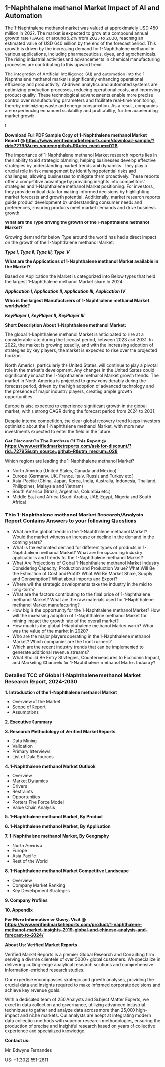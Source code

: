 <h2>1-Naphthalene methanol Market Impact of AI and Automation</h2><p>The 1-Naphthalene methanol market was valued at approximately USD 450 million in 2022. The market is expected to grow at a compound annual growth rate (CAGR) of around 5.2% from 2023 to 2030, reaching an estimated value of USD 640 million by the end of the forecast period. This growth is driven by the increasing demand for 1-Naphthalene methanol in various applications, including pharmaceuticals, dyes, and agrochemicals. The rising industrial activities and advancements in chemical manufacturing processes are contributing to this upward trend.</p><p>The integration of Artificial Intelligence (AI) and automation into the 1-Naphthalene methanol market is significantly enhancing operational efficiency and productivity. AI-driven analytics and automated systems are optimizing production processes, reducing operational costs, and improving product quality. These technological advancements enable more precise control over manufacturing parameters and facilitate real-time monitoring, thereby minimizing waste and energy consumption. As a result, companies are experiencing enhanced scalability and profitability, further accelerating market growth.</p>t</p><p id="" class=""><strong>Download Full PDF Sample Copy of 1-Naphthalene methanol Market Report @ <a href="https://www.verifiedmarketreports.com/download-sample/?rid=72795&utm_source=github-R&utm_medium=028" target="_blank">https://www.verifiedmarketreports.com/download-sample/?rid=72795&utm_source=github-R&utm_medium=028</a></strong></p><p>The importance of&nbsp;1-Naphthalene methanol Market research reports lies in their ability to aid strategic planning, helping businesses develop effective strategies by understanding market trends and dynamics. They play a crucial role in risk management by identifying potential risks and challenges, allowing businesses to mitigate them proactively. These reports offer a competitive advantage by providing insights into competitors' strategies and 1-Naphthalene methanol Market positioning. For investors, they provide critical data for making informed decisions by highlighting market forecasts and growth potential. Additionally, market research reports guide product development by understanding consumer needs and preferences, ensuring products meet market demands and drive business growth.</p><p><strong>What are the&nbsp;Type driving the growth of the 1-Naphthalene methanol Market?</strong></p><p id="" class="">Growing demand for below Type around the world has had a direct impact on the growth of the 1-Naphthalene methanol Market:</p><em><strong>Type I, Type II, Type III, Type IV</strong></em></p><strong>What are the&nbsp;Applications&nbsp;of 1-Naphthalene methanol Market available in the Market?</strong></p><p id="" class="">Based on Application the Market is categorized into Below types that held the largest 1-Naphthalene methanol Market share In 2024.</p><em><strong>Application I, Application II, Application III, Application IV</strong></em></p><strong>Who is the largest Manufacturers of 1-Naphthalene methanol Market worldwide?</strong></p><p><em><strong>KeyPlayer I, KeyPlayer II, KeyPlayer III</strong></em></p><p id="" class=""><strong>Short Description About 1-Naphthalene methanol Market:</strong></p><p>The global 1-Naphthalene methanol Market is anticipated to rise at a considerable rate during the forecast period, between 2023 and 2031. In 2022, the market is growing steadily, and with the increasing adoption of strategies by key players, the market is expected to rise over the projected horizon.</p><p>North America, particularly the United States, will continue to play a pivotal role in the market's development. Any changes in the United States could significantly impact the 1-Naphthalene methanol Market growth trends. The market in North America is projected to grow considerably during the forecast period, driven by the high adoption of advanced technology and the presence of major industry players, creating ample growth opportunities.</p><p>Europe is also expected to experience significant growth in the global market, with a strong CAGR during the forecast period from 2024 to 2031.</p><p>Despite intense competition, the clear global recovery trend keeps investors optimistic about the 1-Naphthalene methanol Market, with more new investments expected to enter the field in the future.</p><p id="" class=""><strong>Get Discount On The Purchase Of This Report @ <a href="https://www.verifiedmarketreports.com/ask-for-discount/?rid=72795&utm_source=github-R&utm_medium=028" target="_blank">https://www.verifiedmarketreports.com/ask-for-discount/?rid=72795&utm_source=github-R&utm_medium=028</a></strong></p>Which regions are leading the 1-Naphthalene methanol Market?</p><ul><li>North America (United States, Canada and Mexico)</li><li>Europe (Germany, UK, France, Italy, Russia and Turkey etc.)</li><li>Asia-Pacific (China, Japan, Korea, India, Australia, Indonesia, Thailand, Philippines, Malaysia and Vietnam)</li><li>South America (Brazil, Argentina, Columbia etc.)</li><li>Middle East and Africa (Saudi Arabia, UAE, Egypt, Nigeria and South Africa)</li></ul><h3 id="" class="">This 1-Naphthalene methanol Market Research/Analysis Report Contains Answers to your following Questions</h3><ul><li>What are the global trends in the 1-Naphthalene methanol Market? Would the market witness an increase or decline in the demand in the coming years?</li><li>What is the estimated demand for different types of products in 1-Naphthalene methanol Market? What are the upcoming industry applications and trends for the 1-Naphthalene methanol Market?</li><li>What Are Projections of Global 1-Naphthalene methanol Market Industry Considering Capacity, Production and Production Value? What Will Be the Estimation of Cost and Profit? What Will Be Market Share, Supply and Consumption? What about imports and Export?</li><li>Where will the strategic developments take the industry in the mid to long-term?</li><li>What are the factors contributing to the final price of 1-Naphthalene methanol Market? What are the raw materials used for 1-Naphthalene methanol Market manufacturing?</li><li>How big is the opportunity for the 1-Naphthalene methanol Market? How will the increasing adoption of 1-Naphthalene methanol Market for mining impact the growth rate of the overall market?</li><li>How much is the global 1-Naphthalene methanol Market worth? What was the value of the market In 2020?</li><li>Who are the major players operating in the 1-Naphthalene methanol Market? Which companies are the front runners?</li><li>Which are the recent industry trends that can be implemented to generate additional revenue streams?</li><li>What Should Be Entry Strategies, Countermeasures to Economic Impact, and Marketing Channels for 1-Naphthalene methanol Market Industry?</li></ul><h3 id="" class="">Detailed TOC of Global 1-Naphthalene methanol Market Research Report, 2024-2030</h3><p id="" class=""><strong>1. Introduction of the 1-Naphthalene methanol Market</strong></p><ul><li>Overview of the Market</li><li>Scope of Report</li><li>Assumptions</li></ul><p id="" class=""><strong>2. Executive Summary</strong></p><p id="" class=""><strong>3. Research Methodology of Verified Market Reports</strong></p><ul><li>Data Mining</li><li>Validation</li><li>Primary Interviews</li><li>List of Data Sources</li></ul><p id="" class=""><strong>4. 1-Naphthalene methanol Market Outlook</strong></p><ul><li>Overview</li><li>Market Dynamics</li><li>Drivers</li><li>Restraints</li><li>Opportunities</li><li>Porters Five Force Model</li><li>Value Chain Analysis</li></ul><p id="" class=""><strong>5. 1-Naphthalene methanol Market, By Product</strong></p><p id="" class=""><strong>6. 1-Naphthalene methanol Market, By Application</strong></p><p id="" class=""><strong>7. 1-Naphthalene methanol Market, By Geography</strong></p><ul><li>North America</li><li>Europe</li><li>Asia Pacific</li><li>Rest of the World</li></ul><p id="" class=""><strong>8. 1-Naphthalene methanol Market Competitive Landscape</strong></p><ul><li>Overview</li><li>Company Market Ranking</li><li>Key Development Strategies</li></ul><p id="" class=""><strong>9. Company Profiles</strong></p><p id="" class=""><strong>10. Appendix</strong></p><p id="" class=""><strong>For More Information or Query, Visit @ <a href="https://www.verifiedmarketreports.com/product/1-naphthalene-methanol-market-insights-2019-global-and-chinese-analysis-and-forecast-to-2024/" target="_blank">https://www.verifiedmarketreports.com/product/1-naphthalene-methanol-market-insights-2019-global-and-chinese-analysis-and-forecast-to-2024/</a></strong></p><p id="" class=""><strong>About Us: Verified Market Reports</strong></p><p id="" class="">Verified Market Reports is a premier Global Research and Consulting firm serving a diverse clientele of over 5000+ global customers. We specialize in delivering cutting-edge analytical research solutions and comprehensive information-enriched research studies.</p><p id="" class="">Our expertise encompasses strategic and growth analyses, providing the crucial data and insights required to make informed corporate decisions and achieve key revenue goals.</p><p id="" class="">With a dedicated team of 250 Analysts and Subject Matter Experts, we excel in data collection and governance, utilizing advanced industrial techniques to gather and analyze data across more than 25,000 high-impact and niche markets. Our analysts are adept at integrating modern data collection methods with superior research methodologies, ensuring the production of precise and insightful research based on years of collective experience and specialized knowledge.</p><p id="" class=""><strong>Contact us:</strong></p><p id="" class="">Mr. Edwyne Fernandes</p><p id="" class="">US: +1(302) 551-2611</p>